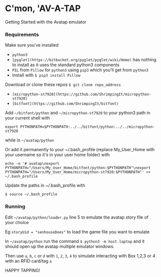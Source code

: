 # C'mon, 'AV-A-TAP

Getting Started with the Avatap emulator

### Requirements

Make sure you've installed 
 * `python3` 
 * `[pyglet](https://bitbucket.org/pyglet/pyglet/wiki/Home)` has nothing to install as it uses the standard python3 components  
 * `PIL` from `Pillow` for `python3` using `pip3` which you'll get from `python3`
  * Install with `$ pip3 install Pillow`

Download or clone these repos `$ git clone repo_address`
 * `[micropython-st7920](https://github.com/ShrimpingIt/micropython-st7920)`
 * `[bitfont](https://github.com/ShrimpingIt/bitfont)`

Add `~/bitfont/python` and `~/micropython-st7920` to your python3 path in your current shell with 

```
export PYTHONPATH=$PYTHONPATH:../../bitfont/python:../../micropython-st7920
```
while in `~/avatap/python`

Or add it permanently to your ~/.bash_profile (replace My_User_Home with your username so it's in your user home folder) with

```
echo -e '# avatap\nexport PYTHONPATH="/Users/My_User_Home/bitfont/python:$PYTHONPATH"\nexport PYTHONPATH="/Users/My_User_Home/micropython-st7920:$PYTHONPATH"' >> ~/.bash_profile
```

Update the paths in ~/.bash_profile with 

```
$ source ~/.bash_profile
```

### Running

Edit `~/avatap/python/loader.py` line 5 to emulate the avatap story file of your choice

Eg `storyUid = "senhouseDoes"` to load the game file you want to emulate

In `~/avatap/python` run the command `$ python3 -m host.laptop` and it should open up the avatap multiple emulator windows.

Then use `a`, `b`, `c` or `d` with `1`, `2`, `3`, `4` to simulate interacting with Box 1,2,3 or 4 with an RFID card/tag `a`

HAPPY TAPPING!

